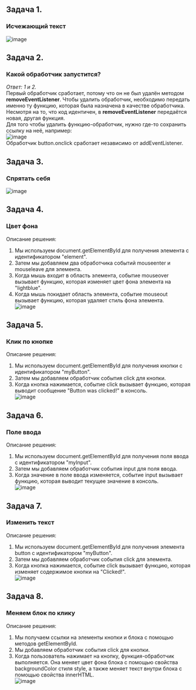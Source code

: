 ## Задача 1.   
### Исчежающий текст  
![image](https://user-images.githubusercontent.com/113675674/217559537-1dd16d35-81e6-454f-9de7-d07d2748ee93.png)  

## Задача 2.   
### Какой обработчик запустится?  
_Ответ: 1 и 2._  
Первый обработчик сработает, потому что он не был удалён методом **removeEventListener**. Чтобы удалить обработчик, необходимо передать именно ту функцию, которая была назначена в качестве обработчика. Несмотря на то, что код идентичен, в **removeEventListener** передаётся новая, другая функция.  
Для того чтобы удалить функцию-обработчик, нужно где-то сохранить ссылку на неё, например:  
![image](https://user-images.githubusercontent.com/113675674/217564496-814b3a31-88c5-4a0f-a128-e10edb55c7c3.png)  
Обработчик button.onclick сработает независимо от addEventListener.  

## Задача 3.   
### Спрятать себя  
![image](https://user-images.githubusercontent.com/113675674/218319119-7c423593-d169-4213-b909-dc9a7c9fbd62.png)  

## Задача 4.   
### Цвет фона  
Описание решения:  
1. Мы используем document.getElementById для получения элемента с идентификатором "element".  
2. Затем мы добавляем два обработчика событий mouseenter и mouseleave для элемента.  
3. Когда мышь входит в область элемента, событие mouseover вызывает функцию, которая изменяет цвет фона элемента на "lightblue".  
4. Когда мышь покидает область элемента, событие mouseout вызывает функцию, которая удаляет стиль фона элемента.  
![image](https://user-images.githubusercontent.com/113675674/218440291-ed2058c6-8578-478f-99ab-060a5332aafe.png)  

## Задача 5.   
### Клик по кнопке  
Описание решения:  
1. Мы используем document.getElementById для получения кнопки с идентификатором "myButton".  
2. Затем мы добавляем обработчик события click для кнопки.  
3. Когда кнопка нажимается, событие click вызывает функцию, которая выводит сообщение "Button was clicked!" в консоль.  
![image](https://user-images.githubusercontent.com/113675674/218440878-5293dd49-8c20-45a3-afdb-6634b117a757.png)  

## Задача 6.   
### Поле ввода  
Описание решения:  
1. Мы используем document.getElementById для получения поля ввода с идентификатором "myInput".  
2. Затем мы добавляем обработчик события input для поля ввода.  
3. Когда значение в поле ввода изменяется, событие input вызывает функцию, которая выводит текущее значение в консоль.  
![image](https://user-images.githubusercontent.com/113675674/218441917-1d983abf-232e-4a8b-b1a8-b01f8262ff2f.png)  


## Задача 7.   
###  Изменить текст  
Описание решения:
1. Мы используем document.getElementById для получения элемента button с идентификатором "myButton".  
2. Затем мы добавляем обработчик события click для элемента.  
3. Когда кнопка нажимается, событие click вызывает функцию, которая изменяет содержимое кнопки на "Clicked!".  
![image](https://user-images.githubusercontent.com/113675674/218444806-7a5c3bfe-9b13-4b7c-91a1-62ff8e7b8299.png)  

## Задача 8.   
### Меняем блок по клику  
Описание решения:  
1. Мы получаем ссылки на элементы кнопки и блока с помощью методов getElementById.  
2. Мы добавляем обработчик события click для кнопки.  
3. Когда пользователь нажимает на кнопку, функция-обработчик выполняется. Она меняет цвет фона блока с помощью свойства backgroundColor стиля style, а также меняет текст внутри блока с помощью свойства innerHTML.  
![image](https://user-images.githubusercontent.com/113675674/218543407-486e91f4-9122-4e68-b370-017a537a03a4.png)  


